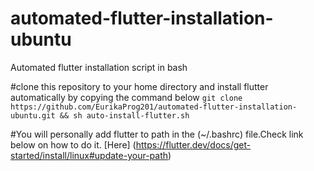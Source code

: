 # automated-flutter-installation-ubuntu
Automated flutter installation script in bash

#clone this repository to your home directory and install flutter automatically by copying the command below
```git clone https://github.com/EurikaProg201/automated-flutter-installation-ubuntu.git && sh auto-install-flutter.sh```

#You will personally add flutter to path in the (~/.bashrc) file.Check link below on how to do it.
[Here] (https://flutter.dev/docs/get-started/install/linux#update-your-path)
